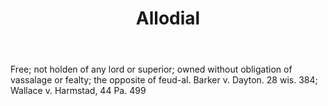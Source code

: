 ---
title: Allodial
letter: A
permalink: "/definitions/bld-allodial.html"
body: Free; not holden of any lord or superior; owned without obligation of vassalage
  or fealty; the opposite of feud-al. Barker v. Dayton. 28 wis. 384; Wallace v. Harmstad,
  44 Pa. 499
published_at: '2018-07-07'
source: Black's Law Dictionary 2nd Ed (1910)
layout: post
---